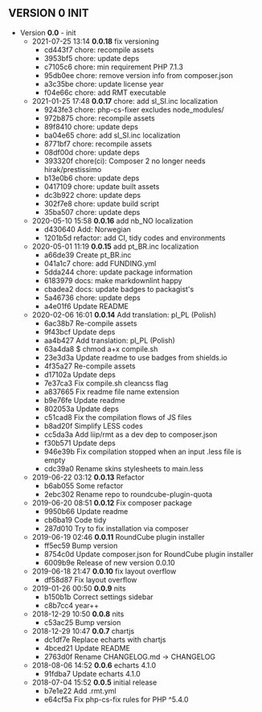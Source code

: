 
## VERSION 0  INIT

 * Version **0.0** - init
   * 2021-07-25 13:14  **0.0.18**  fix versioning
      * cd443f7 chore: recompile assets
      * 3953bf5 chore: update deps
      * c7105c6 chore: min requirement PHP 7.1.3
      * 95db0ee chore: remove version info from composer.json
      * a3c35be chore: update license year
      * f04e66c chore: add RMT executable
   * 2021-01-25 17:48  **0.0.17**  chore: add sl_SI.inc localization
      * 9243fe3 chore: php-cs-fixer excludes node_modules/
      * 972b875 chore: recompile assets
      * 89f8410 chore: update deps
      * ba04e65 chore: add sl_SI.inc localization
      * 8771bf7 chore: recompile assets
      * 08df00d chore: update deps
      * 393320f chore(ci): Composer 2 no longer needs hirak/prestissimo
      * b13e0b6 chore: update deps
      * 0417109 chore: update built assets
      * dc3b922 chore: update deps
      * 302f7e8 chore: update build script
      * 35ba507 chore: update deps
   * 2020-05-10 15:58  **0.0.16**  add nb_NO localization
      * d430640 Add: Norwegian
      * 1201b5d refactor: add CI, tidy codes and environments
   * 2020-05-01 11:19  **0.0.15**  add pt_BR.inc localization
      * a66de39 Create pt_BR.inc
      * 041a1c7 chore: add FUNDING.yml
      * 5dda244 chore: update package information
      * 6183979 docs: make markdownlint happy
      * cbadea2 docs: update badges to packagist's
      * 5a46736 chore: update deps
      * a4e01f6 Update README
   * 2020-02-06 16:01  **0.0.14**  Add translation: pl_PL (Polish)
      * 6ac38b7 Re-compile assets
      * 9f43bcf Update deps
      * aa4b427 Add translation: pl_PL (Polish)
      * 63a4da8 $ chmod a+x compile.sh
      * 23e3d3a Update readme to use badges from shields.io
      * 4f35a27 Re-compile assets
      * d17102a Update deps
      * 7e37ca3 Fix compile.sh cleancss flag
      * a837665 Fix readme file name extension
      * b9e76fe Update readme
      * 802053a Update deps
      * c51cad8 Fix the compilation flows of JS files
      * b8ad20f Simplify LESS codes
      * cc5da3a Add liip/rmt as a dev dep to composer.json
      * f30b571 Update deps
      * 946e39b Fix compilation stopped when an input .less file is empty
      * cdc39a0 Rename skins stylesheets to main.less
   * 2019-06-22 03:12  **0.0.13**  Refactor
      * b6ab055 Some refactor
      * 2ebc302 Rename repo to roundcube-plugin-quota
   * 2019-06-20 08:51  **0.0.12**  Fix composer package
      * 9950b66 Update readme
      * cb6ba19 Code tidy
      * 287d010 Try to fix installation via composer
   * 2019-06-19 02:46  **0.0.11**  RoundCube plugin installer
      * ff5ec59 Bump version
      * 8754c0d Update composer.json for RoundCube plugin installer
      * 6009b9e Release of new version 0.0.10
   * 2019-06-18 21:47  **0.0.10**  fix layout overflow
      * df58d87 Fix layout overflow
   * 2019-01-26 00:50  **0.0.9**  nits
      * b150b1b Correct settings sidebar
      * c8b7cc4 year++
   * 2018-12-29 10:50  **0.0.8**  nits
      * c53ac25 Bump version
   * 2018-12-29 10:47  **0.0.7**  chartjs
      * dc1df7e Replace echarts with chartjs
      * 4bced21 Update README
      * 2763d0f Rename CHANGELOG.md -> CHANGELOG
   * 2018-08-06 14:52  **0.0.6**  echarts 4.1.0
      * 91fdba7 Update echarts 4.1.0
   * 2018-07-04 15:52  **0.0.5**  initial release
      * b7e1e22 Add .rmt.yml
      * e64cf5a Fix php-cs-fix rules for PHP ^5.4.0